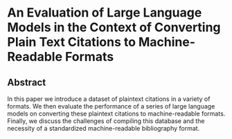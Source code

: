 # An Evaluation of Large Language Models in the Context of Converting Plain Text Citations to Machine-Readable Formats

## Abstract

In this paper we introduce a dataset of plaintext citations in a variety of formats. We then evaluate the performance of a series of large language models on converting these plaintext citations to machine-readable formats. Finally, we discuss the challenges of compiling this database and the necessity of a standardized machine-readable bibliography format.

